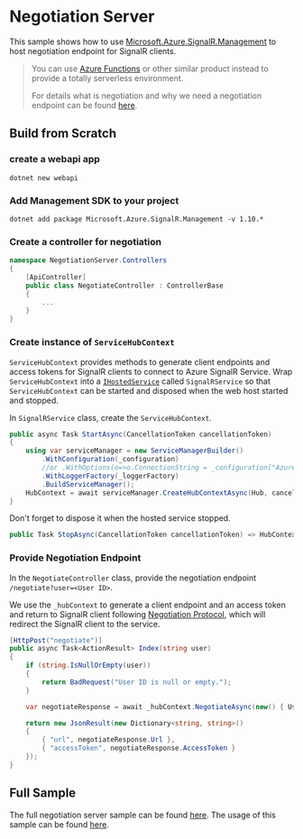 # Negotiation Server

This sample shows how to use [Microsoft.Azure.SignalR.Management](https://www.nuget.org/packages/Microsoft.Azure.SignalR.Management) to host negotiation endpoint for SignalR clients.

> You can use [Azure Functions](<https://azure.microsoft.com/en-us/services/functions/>) or other similar product instead to provide a totally serverless environment.
>
> For details what is negotiation and why we need a negotiation endpoint can be found [here](<https://github.com/Azure/azure-signalr/blob/dev/docs/management-sdk-guide.md#quick-start>).

## Build from Scratch

### create a webapi app

```
dotnet new webapi
```

### Add Management SDK to your project

```
dotnet add package Microsoft.Azure.SignalR.Management -v 1.10.*
```

### Create a controller for negotiation

```C#
namespace NegotiationServer.Controllers
{
    [ApiController]
    public class NegotiateController : ControllerBase
    {
        ...
    }
}
```

### Create instance of `ServiceHubContext`

`ServiceHubContext` provides methods to generate client endpoints and access tokens for SignalR clients to connect to Azure SignalR Service. Wrap `ServiceHubContext` into a [`IHostedService`](https://docs.microsoft.com/en-us/aspnet/core/fundamentals/host/generic-host?view=aspnetcore-5.0) called `SignalRService` so that `ServiceHubContext` can be started and disposed when the web host started and stopped.

In `SignalRService` class, create the `ServiceHubContext`.

```C#
public async Task StartAsync(CancellationToken cancellationToken)
{
    using var serviceManager = new ServiceManagerBuilder()
        .WithConfiguration(_configuration)
        //or .WithOptions(o=>o.ConnectionString = _configuration["Azure:SignalR:ConnectionString"]
        .WithLoggerFactory(_loggerFactory)
        .BuildServiceManager();
    HubContext = await serviceManager.CreateHubContextAsync(Hub, cancellationToken);
}
```

Don't forget to dispose it when the hosted service stopped.


```C#
public Task StopAsync(CancellationToken cancellationToken) => HubContext?.DisposeAsync() ?? Task.CompletedTask;
```

### Provide Negotiation Endpoint

In the `NegotiateController` class, provide the negotiation endpoint `/negotiate?user=<User ID>`.  

We use the `_hubContext` to generate a client endpoint and an access token and return to SignalR client following [Negotiation Protocol](https://github.com/aspnet/SignalR/blob/master/specs/TransportProtocols.md#post-endpoint-basenegotiate-request), which will redirect the SignalR client to the service. 

```C#
[HttpPost("negotiate")]
public async Task<ActionResult> Index(string user)
{
    if (string.IsNullOrEmpty(user))
    {
        return BadRequest("User ID is null or empty.");
    }

    var negotiateResponse = await _hubContext.NegotiateAsync(new() { UserId = user });

    return new JsonResult(new Dictionary<string, string>()
    {
        { "url", negotiateResponse.Url },
        { "accessToken", negotiateResponse.AccessToken }
    });
}
```

## Full Sample

The full negotiation server sample can be found [here](.). The usage of this sample can be found [here](<https://github.com/aspnet/AzureSignalR-samples/tree/master/samples/Management#start-the-negotiation-server>).